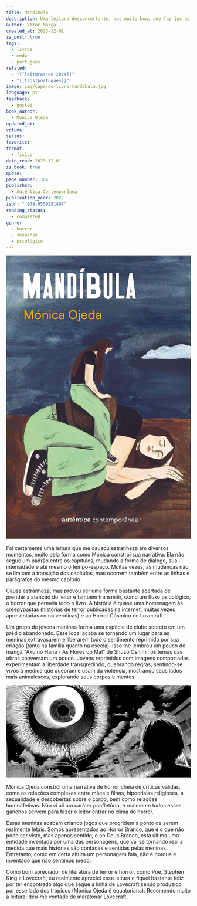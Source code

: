 ```yaml
---
title: Mandíbula
description: Uma leitura desconcertante, mas muito boa, que faz jus ao gênero do Horror. Aqui, o Horror Branco lembra muito o Horror Cósmico de Lovecraft.
author: Vítor Marçal
created_at: 2023-12-01
is_post: true
tags:
  - livros
  - medo
  - portugues
related:
  - "[[leituras-de-2024]]"
  - "[[tags/portugues]]"
image: img/capa-do-livro-mandibula.jpg
language: pt
feedback:
  - gostei
book_author:
  - Mónica Ojeda
updated_at: 
volume: 
series: 
favorite: 
format:
  - físico
date_read: 2023-12-01
is_book: true
quote: 
page_number: 304
publisher:
  - Autêntica Contemporânea
publication_year: 2022
isbn: " 978-6559281497"
reading_status:
  - completed
genre:
  - horror
  - suspense
  - pscológico
---
```


![Mandíbula - Mónica Ojeda](img/capa-do-livro-mandibula.jpg)

Foi certamente uma leitura que me causou estranheza em diversos momentos, muito pela forma como Mónica constrói sua narrativa. Ela não segue um padrão entre os capítulos, mudando a forma de diálogo, sua intensidade e até mesmo o tempo-espaço. Muitas vezes, as mudanças não se limitam à transição dos capítulos, mas ocorrem também entre as linhas e parágrafos do mesmo capítulo.

Causa estranheza, mas provou ser uma forma bastante acertada de prender a atenção do leitor e também transmitir, como um fluxo psicológico, o horror que permeia todo o livro. A história é quase uma homenagem às creepypastas (histórias de terror publicadas na internet, muitas vezes apresentadas como verídicas) e ao Horror Cósmico de Lovecraft.

Um grupo de jovens meninas forma uma espécie de clube secreto em um prédio abandonado. Esse local acaba se tornando um lugar para as meninas extravasarem e liberarem todo o sentimento reprimido por sua criação (tanto na família quanto na escola). Isso me lembrou um pouco do mangá "Aku no Hana - As Flores do Mal" de Shūzō Oshimi; os temas das obras conversam um pouco. Jovens reprimidos com imagens comportadas experimentam a liberdade transgredindo, quebrando regras, sentindo-se vivos à medida que quebram e usam da violência, mostrando seus lados mais animalescos, explorando seus corpos e mentes.

![Aku no Hana - As Flores do Mal de Shūzō Oshimi](img/aku-no-hana-as-flores-do-mal.png)



Mónica Ojeda constrói uma narrativa de horror cheia de críticas válidas, como as relações complexas entre mães e filhas, hipocrisias religiosas, a sexualidade e descobertas sobre o corpo, bem como relações homoafetivas. Não vi ali um caráter panfletório, e realmente todos esses ganchos servem para fazer o leitor entrar no clima do horror.

Essas meninas acabam criando jogos que progridem a ponto de serem realmente letais. Somos apresentados ao Horror Branco, que é o que não pode ser visto, mas apenas sentido, e ao Deus Branco, esta última uma entidade inventada por uma das personagens, que vai se tornando real à medida que mais histórias são contadas e sentidas pelas meninas. Entretanto, como em certa altura um personagem fala, não é porque é inventado que não sentimos medo.

Como bom apreciador de literatura de terror e horror, como Poe, Stephen King e Lovecraft, eu realmente apreciei essa leitura e fiquei bastante feliz por ter encontrado algo que segue a linha de Lovecraft sendo produzido por esse lado dos trópicos (Mónica Ojeda é equatoriana). Recomendo muito a leitura; deu-me vontade de maratonar Lovecraft.